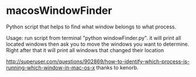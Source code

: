 # macosWindowFinder
Python script that helps to find what window belongs to what process. 

Usage:
  run script from terminal "python windowFinder.py". it will print all located windows then ask you to move the windows you want to determine. Right after that it will print all windows that changed their location
  
  
  
http://superuser.com/questions/902869/how-to-identify-which-process-is-running-which-window-in-mac-os-x
thanks to kenorb.
